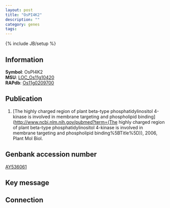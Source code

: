 ```yaml
---
layout: post
title: "OsPI4K2"
description: ""
category: genes
tags: 
---
```

{% include JB/setup %}

## Information
__Symbol__: OsPI4K2  
__MSU__: [LOC_Os11g10420](http://rice.plantbiology.msu.edu/cgi-bin/ORF_infopage.cgi?orf=LOC_Os11g10420)  
__RAPdb__: [Os11g0209700](http://rapdb.dna.affrc.go.jp/viewer/gbrowse_details/irgsp1?name=Os11g0209700)  

## Publication
1. [The highly charged region of plant beta-type phosphatidylinositol 4-kinase is involved in membrane targeting and phospholipid binding](http://www.ncbi.nlm.nih.gov/pubmed?term=(The highly charged region of plant beta-type phosphatidylinositol 4-kinase is involved in membrane targeting and phospholipid binding%5BTitle%5D)), 2006, Plant Mol Biol.

## Genbank accession number
[AY536061](http://www.ncbi.nlm.nih.gov/nuccore/AY536061)

## Key message

## Connection


